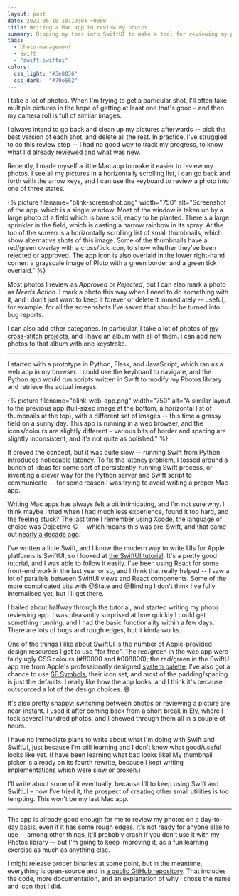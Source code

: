 ```yaml
---
layout: post
date: 2023-06-18 10:19:04 +0000
title: Writing a Mac app to review my photos
summary: Dipping my toes into SwiftUI to make a tool for reviewing my photos with just the keyboard.
tags:
  - photo-management
  - swift
  - "swift:swiftui"
colors:
  css_light: "#3e8036"
  css_dark:  "#70e662"
---
```


I take a lot of photos.
When I'm trying to get a particular shot, I'll often take multiple pictures in the hope of getting at least one that's good – and then my camera roll is full of similar images.

I always intend to go back and clean up my pictures afterwards -- pick the best version of each shot, and delete all the rest.
In practice, I've struggled to do this review step -- I had no good way to track my progress, to know what I'd already reviewed and what was new.

Recently, I made myself a little Mac app to make it easier to review my photos. I see all my pictures in a horizontally scrolling list, I can go back and forth with the arrow keys, and I can use the keyboard to review a photo into one of three states.

{%
  picture
  filename="blink-screenshot.png"
  width="750"
  alt="Screenshot of the app, which is a single window. Most of the window is taken up by a large photo of a field which is bare soil, ready to be planted. There's a large sprinkler in the field, which is casting a narrow rainbow in its spray. At the top of the screen is a horizontally scrolling list of small thumbnails, which show alternative shots of this image. Some of the thumbnails have a red/green overlay with a cross/tick icon, to show whether they've been rejected or approved. The app icon is also overlaid in the lower right-hand corner: a grayscale image of Pluto with a green border and a green tick overlaid."
%}

Most photos I review as *Approved* or *Rejected*, but I can also mark a photo as *Needs Action*.
I mark a photo this way when I need to do something with it, and I don't just want to keep it forever or delete it immediately -- useful, for example, for all the screenshots I've saved that should be turned into bug reports.

I can also add other categories.
In particular, I take a lot of photos of [my cross-stitch projects][cross-stitch], and I have an album with all of them.
I can add new photos to that album with one keystroke.

[cross-stitch]: /articles/?tag=cross-stitch

---

I started with a prototype in Python, Flask, and JavaScript, which ran as a web app in my browser.
I could use the keyboard to navigate, and the Python app would run scripts written in Swift to modify my Photos library and retrieve the actual images.

{%
  picture
  filename="blink-web-app.png"
  width="750"
  alt="A similar layout to the previous app (full-sized image at the bottom, a horizontal list of thumbnails at the top), with a different set of images -- this time a grassy field on a sunny day. This app is running in a web browser, and the icons/colours are slightly different – various bits of border and spacing are slightly inconsistent, and it's not quite as polished."
%}

It proved the concept, but it was quite slow -- running Swift from Python introduces noticeable latency.
To fix the latency problem, I tossed around a bunch of ideas for some sort of persistently-running Swift process, or inventing a clever way for the Python server and Swift script to communicate -- for some reason I was trying to avoid writing a proper Mac app.

Writing Mac apps has always felt a bit intimidating, and I'm not sure why.
I think maybe I tried when I had much less experience, found it too hard, and the feeling stuck?
The last time I remember using Xcode, the language of choice was Objective-C -- which means this was pre-Swift, and that came out [nearly a decade ago][swift_history].

I've written a little Swift, and I know the modern way to write UIs for Apple platforms is SwiftUI, so I looked at [the SwiftUI tutorial][tutorial].
It's a pretty good tutorial, and I was able to follow it easily.
I've been using React for some front-end work in the last year or so, and I think that really helped -- I saw a lot of parallels between SwiftUI views and React components.
Some of the more complicated bits with @State and @Binding I don't think I've fully internalised yet, but I'll get there.

I bailed about halfway through the tutorial, and started writing my photo reviewing app.
I was pleasantly surprised at how quickly I could get something running, and I had the basic functionality within a few days.
There are lots of bugs and rough edges, but it kinda works.

One of the things I like about SwiftUI is the number of Apple-provided design resources I get to use "for free".
The red/green in the web app were fairly ugly CSS colours (#ff0000 and #008800); the red/green in the SwiftUI app are from Apple's professionally designed [system palette].
I've also got a chance to use [SF Symbols], their icon set, and most of the padding/spacing is just the defaults.
I really like how the app looks, and I think it's because I outsourced a lot of the design choices. 😅

[system palette]: https://developer.apple.com/design/human-interface-guidelines/color
[SF Symbols]: https://developer.apple.com/sf-symbols/

It's also pretty snappy; switching between photos or reviewing a picture are near-instant.
I used it after coming back from a short break in Ely, where I took several hundred photos, and I chewed through them all in a couple of hours.

I have no immediate plans to write about what I'm doing with Swift and SwiftUI, just because I'm still learning and I don't know what good/useful looks like yet.
(I have been learning what bad looks like!
My thumbnail picker is already on its fourth rewrite, because I kept writing implementations which were slow or broken.)

I'll write about some of it eventually, because I'll to keep using Swift and SwiftUI – now I've tried it, the prospect of creating other small utilities is too tempting.
This won't be my last Mac app.

[swift_history]: https://en.wikipedia.org/wiki/Swift_(programming_language)#History
[tutorial]: https://developer.apple.com/tutorials/swiftui

---

The app is already good enough for me to review my photos on a day-to-day basis, even if it has some rough edges.
It's not ready for anyone else to use -- among other things, it'll probably crash if you don't use it with my Photos library -- but I'm going to keep improving it, as a fun learning exercise as much as anything else.

I might release proper binaries at some point, but in the meantime, everything is open-source and in [a public GitHub repository][github].
That includes the code, more documentation, and an explanation of why I chose the name and icon that I did.

[github]: https://github.com/alexwlchan/blink-photo-reviewer
